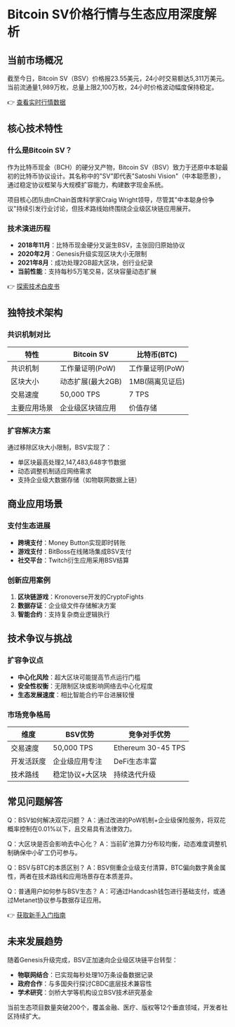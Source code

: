 # Bitcoin SV价格行情与生态应用深度解析

## 当前市场概况
截至今日，Bitcoin SV（BSV）价格报23.55美元，24小时交易额达5,311万美元。当前流通量1,989万枚，总量上限2,100万枚，24小时价格波动幅度保持稳定。

👉 [查看实时行情数据](https://bit.ly/okx_welcome)

## 核心技术特性

### 什么是Bitcoin SV？
作为比特币现金（BCH）的硬分叉产物，Bitcoin SV（BSV）致力于还原中本聪最初的比特币协议设计。其名称中的"SV"即代表"Satoshi Vision"（中本聪愿景），通过稳定协议框架与大规模扩容能力，构建数字现金系统。

项目核心团队由nChain首席科学家Craig Wright领导，尽管其"中本聪身份争议"持续引发行业讨论，但技术路线始终围绕企业级区块链应用展开。

### 技术演进历程
- **2018年11月**：比特币现金硬分叉诞生BSV，主张回归原始协议
- **2020年2月**：Genesis升级实现区块大小无限制
- **2021年8月**：成功处理2GB超大区块，创行业纪录
- **当前性能**：支持每秒5万笔交易，区块容量动态扩展

👉 [探索技术白皮书](https://bit.ly/okx_welcome)

## 独特技术架构

### 共识机制对比
| 特性          | Bitcoin SV          | 比特币(BTC)       |
|---------------|---------------------|------------------|
| 共识机制      | 工作量证明(PoW)     | 工作量证明(PoW)  |
| 区块大小      | 动态扩展(最大2GB)   | 1MB(隔离见证后)   |
| 交易速度      | 50,000 TPS          | 7 TPS            |
| 主要应用场景  | 企业级区块链应用    | 价值存储         |

### 扩容解决方案
通过移除区块大小限制，BSV实现了：
- 单区块最高处理2,147,483,648字节数据
- 动态调整机制适应网络需求
- 支持企业级大数据存储（如物联网数据上链）

## 商业应用场景

### 支付生态进展
- **跨境支付**：Money Button实现即时转账
- **游戏支付**：BitBoss在线赌场集成BSV支付
- **社交平台**：Twitch衍生应用采用BSV结算

### 创新应用案例
1. **区块链游戏**：Kronoverse开发的CryptoFights
2. **数据存证**：企业级文件存储解决方案
3. **智能合约**：支持复杂商业逻辑执行

## 技术争议与挑战

### 扩容争议点
- **中心化风险**：超大区块可能提高节点运行门槛
- **安全性权衡**：无限制区块或影响网络去中心化程度
- **生态发展速度**：相比智能合约平台进展较慢

### 市场竞争格局
| 维度        | BSV优势                  | 竞争对手优势              |
|------------|--------------------------|--------------------------|
| 交易速度    | 50,000 TPS               | Ethereum 30-45 TPS       |
| 开发活跃度  | 企业级应用专注           | DeFi生态丰富             |
| 技术路线    | 稳定协议+大区块          | 持续迭代升级             |

## 常见问题解答

Q：BSV如何解决双花问题？
A：通过改进的PoW机制+企业级保险服务，将双花概率控制在0.01%以下，且交易具有法律效力。

Q：大区块是否会影响去中心化？
A：当前矿池算力分布较均衡，动态难度调整机制确保中小矿工仍可参与。

Q：BSV与BTC的本质区别？
A：BSV侧重企业级支付清算，BTC偏向数字黄金属性，两者在技术路线和应用场景存在本质差异。

Q：普通用户如何参与BSV生态？
A：可通过Handcash钱包进行基础支付，或通过Metanet协议参与数据存证应用。

👉 [获取新手入门指南](https://bit.ly/okx_welcome)

## 未来发展趋势
随着Genesis升级完成，BSV正加速向企业级区块链平台转型：
- **物联网结合**：已实现每秒处理10万条设备数据记录
- **政府合作**：与多国央行探讨CBDC底层技术兼容性
- **学术研究**：剑桥大学等机构设立BSV技术研究基金

当前生态项目数量突破200个，覆盖金融、医疗、版权等12个垂直领域，开发者社区持续扩大。